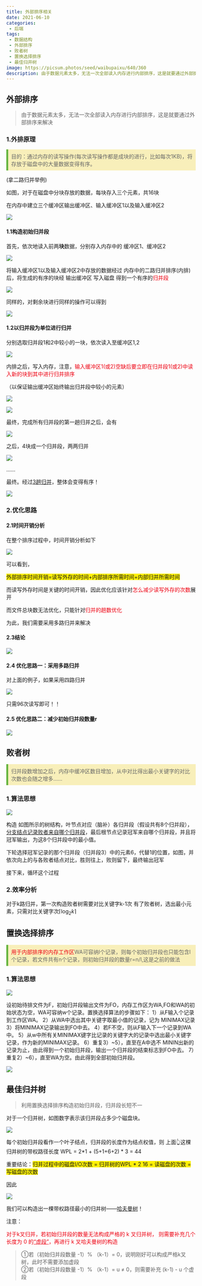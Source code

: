 ```yaml
---
title: 外部排序相关
date: 2021-06-10
categories:
 - 后端
tags:
 - 数据结构
 - 外部排序
 - 败者树
 - 置换选择排序
 - 最佳归并树
image: https://picsum.photos/seed/waibupaixu/640/360
description: 由于数据元素太多，无法一次全部读入内存进行内部排序，这是就要通过外部排序来解决...
---
```


 ## 外部排序

> 由于数据元素太多，无法一次全部读入内存进行内部排序，这是就要通过外部排序来解决

### 1.外排原理

<p style="border-left:5px solid #67b440;padding:8px 8px;color:#676767;background:#F8EFBA">目的：通过内存的读写操作(每次读写操作都是成块的进行，比如每次1KB)，将存放于磁盘中的大量数据变得有序。</p>

(拿二路归并举例)

如图，对于在磁盘中分块存放的数据，每块存入三个元素，共16块

在内存中建立三个缓冲区输出缓冲区、输入缓冲区1以及输入缓冲区2

![](https://gitee.com/fintinger/figure-bed/raw/master//images/20210609111419.png)

#### 1.1构造初始归并段

首先，依次地读入前两**块**数据，分别存入内存中的 缓冲区1、缓冲区2

![](https://gitee.com/fintinger/figure-bed/raw/master//images/20210609113017.png)

将输入缓冲区1以及输入缓冲区2中存放的数据经过 内存中的二路归并排序(内排)后，将生成的有序的块经 输出缓冲区 写入磁盘 得到一个有序的<span style="color:#e01">归并段</span>

![](https://gitee.com/fintinger/figure-bed/raw/master//images/20210609112932.gif)

同样的，对剩余块进行同样的操作可以得到

![](https://gitee.com/fintinger/figure-bed/raw/master//images/20210609113254.png)

#### 1.2以归并段为单位进行归并

分别选取归并段1和2中较小的一块，依次读入至缓冲区1,2

![](https://gitee.com/fintinger/figure-bed/raw/master//images/20210609113814.png)

内排之后，写入内存，注意，<span style="color:#e01">输入缓冲区1(或2)空缺后要立即在归并段1(或2)中读入新的块到其中进行归并排序</span>

（以保证输出缓冲区始终输出归并段中较小的元素）

![](https://gitee.com/fintinger/figure-bed/raw/master//images/20210609114302.png)

![](https://gitee.com/fintinger/figure-bed/raw/master//images/20210609114619.png)

最终，完成所有归并段的第一趟归并之后，会有

![](https://gitee.com/fintinger/figure-bed/raw/master//images/20210609114751.png)

之后，4块成一个归并段，两两归并

![](https://gitee.com/fintinger/figure-bed/raw/master//images/20210609114841.png)

……

最终。经过<u>3趟归并</u>，整体会变得有序！

![](https://gitee.com/fintinger/figure-bed/raw/master//images/20210609115011.png)

### 2.优化思路

#### 2.1时间开销分析

在整个排序过程中，时间开销分析如下

![](https://gitee.com/fintinger/figure-bed/raw/master//images/20210609115234.png)

可以看到，

<span style="background:#fff006">外部排序时间开销=读写外存的时间+内部排序所需时间+内部归并所需时间</span>

而读写外存时间是关键的时间开销，因此优化应该针对<span style="color:#e01">怎么减少读写外存的次数</span>展开

而文件总块数无法优化，只能针对<span  style="color:#e01">归并的趟数优化</span>

为此，我们需要采用多路归并来解决

#### 2.3结论

![](https://gitee.com/fintinger/figure-bed/raw/master//images/20210609120244.png)

#### 2.4 优化思路一：采用多路归并

对上面的例子，如果采用四路归并

![](https://gitee.com/fintinger/figure-bed/raw/master//images/20210609115942.png)

只需96次读写即可！！

#### 2.5 优化思路二：减少初始归并段数量r

![](https://gitee.com/fintinger/figure-bed/raw/master//images/20210609120641.png)

## 败者树

<p style="border-left:5px solid #67b440;padding:8px 8px;color:#676767;background:#F8EFBA">归并段数增加之后，内存中缓冲区数目增加，从中对比得出最小关键字的对比次数也会随之增多……</p>

 ### 1.算法思想

![](https://gitee.com/fintinger/figure-bed/raw/master//images/20210610100109.png)

构造 如图所示的树结构，叶节点对应（脑补）各归并段（假设共有8个归并段），<u>分支结点记录败者来自哪个归并段</u>，最后根节点记录冠军来自哪个归并段，并且将冠军输出，为这8个归并段中的最小值。

下轮选择冠军记录的那个归并段（归并段3）中的元素6，代替1的位置，如图，并依次向上的与各败者结点对比，胜则往上，败则留下，最终输出冠军

接下来，循环这个过程

### 2.效率分析

对于k路归并，第一次构造败者树需要对比关键字k-1次
有了败者树，选出最小元素，只需对比关键字次$\left \lceil \log_2k \right \rceil$

## 置换选择排序

<p style="border-left:5px solid #67b440;padding:8px 8px;color:#676767;background:#F8EFBA"><span style="color:#e01">⽤于内部排序的内存⼯作区</span>WA可容纳l个记录，则每个初始归并段也只能包含l个记录，若⽂件共有n个记录，则初始归并段的数量r=n/l,这是之前的做法
</p>

### 1.算法思想

![](https://gitee.com/fintinger/figure-bed/raw/master//images/20210610105056.png)

设初始待排文件为F，初始归并段输出文件为FO，内存工作区为WA,FO和WA的初始状态为空，WA可容纳w个记录。置换选择算法的步骤如下：
1）从F输入个记录到工作区WA。
2）从WA中选出其中关键字取最小值的记录，记为 MINIMAX记录3）将MINIMAX记录输出到FO中去。
4）若F不空，则从F输入下一个记录到WA中。
5）从w中所有关MINIMAX键字比记录的关键字大的记录中选出最小关键字记录，作为新的MINIMAX记录。
6）重复3）~5），直至在A中选不 MININ出新的记录为止，由此得到一个初始归并段，输出一个归并段的结束标志到FO中去。
7）重复2）~6），直至WA为空。由此得到全部初始归并段。

![](https://gitee.com/fintinger/figure-bed/raw/master//images/20210610105913.png)

## 最佳归并树

> 利用置换选择排序构造初始归并段，归并段长短不一

对于一个归并树，如图数字表示该归并段占多少个磁盘块。

![](https://gitee.com/fintinger/figure-bed/raw/master//images/20210610110612.png)

每个初始归并段看作⼀个叶⼦结点，归并段的⻓度作为结点权值，则 上⾯👆这棵归并树的带权路径⻓度 WPL = 2*1 + (5+1+6+2) * 3 = 44 

重要结论：<span style="background:#fff006">归并过程中的磁盘I/O次数 = 归并树的WPL * 2 16 = 读磁盘的次数 = 写磁盘的次数</span>

因此

![](https://gitee.com/fintinger/figure-bed/raw/master//images/20210610111121.png)

我们可以构造出一棵带权路径最小的归并树——[哈夫曼树](https://www.fintinger.site/blogs/2021/05/23/HuffmanTree.html#%E6%9E%84%E9%80%A0%E5%93%88%E5%A4%AB%E6%9B%BC%E6%A0%91)！

注意：

<span style="color:#e01">对于k叉归并，若初始归并段的数量⽆法构成严格的 k 叉归并树， 则需要补充⼏个⻓度为 0 的<u>“虚段”</u>，再进⾏ k 叉哈夫曼树的构造</span>

> ①若（初始归并段数量 -1）% （k-1）= 0，说明刚好可以构成严格k叉树，此时不需要添加虚段  
> ②若（初始归并段数量 -1）% （k-1）= u ≠ 0，则需要补充 (k-1) - u 个虚段

